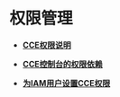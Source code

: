# 权限管理<a name="cce_01_0164"></a>

-   **[CCE权限说明](CCE权限说明.md)**  

-   **[CCE控制台的权限依赖](CCE控制台的权限依赖.md)**  

-   **[为IAM用户设置CCE权限](为IAM用户设置CCE权限.md)**  


